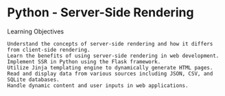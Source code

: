 # Python - Server-Side Rendering

Learning Objectives

    Understand the concepts of server-side rendering and how it differs from client-side rendering.
    Learn the benefits of using server-side rendering in web development.
    Implement SSR in Python using the Flask framework.
    Utilize Jinja templating engine to dynamically generate HTML pages.
    Read and display data from various sources including JSON, CSV, and SQLite databases.
    Handle dynamic content and user inputs in web applications.
